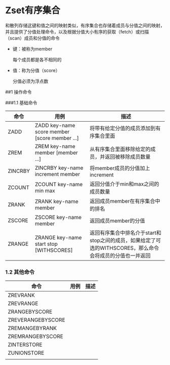 # Zset有序集合

和散列存储这键和值之间的映射类似，有序集合也存储着成员与分值之间的映射，并且提供了分值处理命令，以及根据分值大小有序的获取（fetch）或扫描（scan）成员和分值的命令

- 键：被称为member

  每个成员都是各不相同的

- 值：称为分值（score）

  分值必须为浮点数

##1 操作命令

###1.1 基础命令 

| 命令    | 用例                                          | 描述                                                         |
| ------- | --------------------------------------------- | ------------------------------------------------------------ |
| ZADD    | ZADD key-name score member [score member ...] | 将带有给定分值的成员添加到有序集合里面                       |
| ZREM    | ZREM key-name member [member ...]             | 从有序集合里面移除给定的成员，并返回被移除成员数量           |
| ZINCRBY | ZINCRBY key-name increment member             | 将member成员的分值加上increment                              |
| ZCOUNT  | ZCOUNT key-name min max                       | 返回分值介于min和max之间的成员数量                           |
| ZRANK   | ZRANK key-name member                         | 返回成员member在有序集合中的排名                             |
| ZSCORE  | ZSCORE key-name member                        | 返回成员member的分值                                         |
| ZRANGE  | ZRANGE key-name start stop [WITHSCORES]       | 返回有序集合中排名介于start和stop之间的成员，如果给定了可选的WITHSCORES，那么命令会将成员的分值也一并返回 |

### 1.2 其他命令

| 命令              | 用例 | 描述 |
| ----------------- | ---- | ---- |
| ZREVRANK          |      |      |
| ZREVRANGE         |      |      |
| ZRANGEBYSCORE     |      |      |
| ZREVERANGEBYSCORE |      |      |
| ZREMANGEBYRANK    |      |      |
| ZREMRANGEBYSCORE  |      |      |
| ZINTERSTORE       |      |      |
| ZUNIONSTORE       |      |      |
|                   |      |      |

